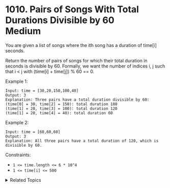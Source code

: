 # 1010. Pairs of Songs With Total Durations Divisible by 60<br> Medium

You are given a list of songs where the ith song has a duration of time[i] seconds.

Return the number of pairs of songs for which their total duration in seconds is divisible by 60. Formally, we want the number of indices i, j such that i < j with (time[i] + time[j]) % 60 == 0.

Example 1:

```
Input: time = [30,20,150,100,40]
Output: 3
Explanation: Three pairs have a total duration divisible by 60:
(time[0] = 30, time[2] = 150): total duration 180
(time[1] = 20, time[3] = 100): total duration 120
(time[1] = 20, time[4] = 40): total duration 60
```

Example 2:

```
Input: time = [60,60,60]
Output: 3
Explanation: All three pairs have a total duration of 120, which is divisible by 60.
```

Constraints:

- `1 <= time.length <= 6 * 10^4`
- `1 <= time[i] <= 500`

<details>

<summary> Related Topics </summary>

-   `Array`
-   `Hash Table`

</details>
